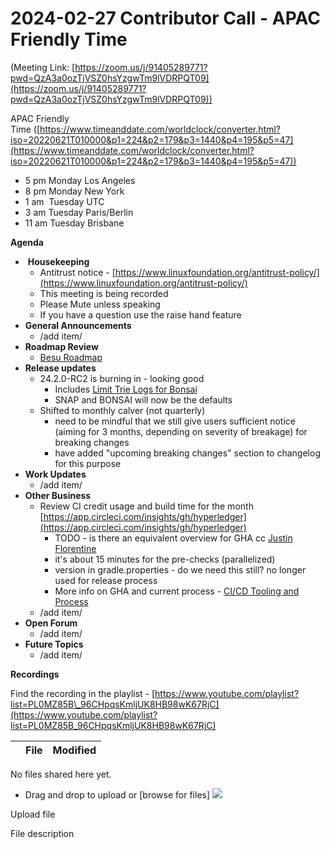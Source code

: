 # 2024-02-27 Contributor Call - APAC Friendly Time

(Meeting Link: ⁨[https://zoom.us/j/91405289771?pwd=QzA3a0ozTjVSZ0hsYzgwTm9lVDRPQT09](https://zoom.us/j/91405289771?pwd=QzA3a0ozTjVSZ0hsYzgwTm9lVDRPQT09))

APAC Friendly Time ([https://www.timeanddate.com/worldclock/converter.html?iso=20220621T010000&p1=224&p2=179&p3=1440&p4=195&p5=47](https://www.timeanddate.com/worldclock/converter.html?iso=20220621T010000&p1=224&p2=179&p3=1440&p4=195&p5=47))

- 5 pm Monday Los Angeles
- 8 pm Monday New York
- 1 am  Tuesday UTC
- 3 am Tuesday Paris/Berlin
- 11 am Tuesday Brisbane

**Agenda**

-  **Housekeeping**
  - Antitrust notice - [https://www.linuxfoundation.org/antitrust-policy/](https://www.linuxfoundation.org/antitrust-policy/)
  - This meeting is being recorded
  - Please Mute unless speaking
  - If you have a question use the raise hand feature
- **General Announcements**
  - /add item/
- **Roadmap Review** 
  - [Besu Roadmap](https://lf-hyperledger.atlassian.net/wiki/display/BESU/Roadmap)
- **Release updates**
  - 24.2.0-RC2 is burning in - looking good
    - Includes [Limit Trie Logs for Bonsai](../../../../besu/how-to-articles/limit-trie-logs-for-bonsai.md)
    - SNAP and BONSAI will now be the defaults
  - Shifted to monthly calver (not quarterly)
    - need to be mindful that we still give users sufficient notice (aiming for 3 months, depending on severity of breakage) for breaking changes
    - have added "upcoming breaking changes" section to changelog for this purpose
- **Work Updates**
  - /add item/
- **Other Business**
  - Review CI credit usage and build time for the month [https://app.circleci.com/insights/gh/hyperledger](https://app.circleci.com/insights/gh/hyperledger)
    - TODO - is there an equivalent overview for GHA cc [Justin Florentine](https://lf-hyperledger.atlassian.net/wiki/people/60be12f85c64b100711c51d4?ref=confluence) 
    - it's about 15 minutes for the pre-checks (parallelized)
    - version in gradle.properties - do we need this still? no longer used for release process
    - More info on GHA and current process - [CI/CD Tooling and Process](../../../../besu/design-documents/cicd-tooling-and-process.md)
  - /add item/
- **Open Forum**
  - /add item/
- **Future Topics**
  - /add item/

  

**Recordings**

Find the recording in the playlist - [https://www.youtube.com/playlist?list=PL0MZ85B\_96CHpqsKmljUK8HB98wK67RjC](https://www.youtube.com/playlist?list=PL0MZ85B_96CHpqsKmljUK8HB98wK67RjC)

   

|     | File | Modified |
| --- | --- | --- |

No files shared here yet.

- Drag and drop to upload or [browse for files] ![](/wiki/images/icons/wait.gif)

Upload file 

File description
